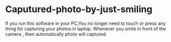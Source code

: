 # Caputured-photo-by-just-smiling
If you run this software in your PC,You no longer need to touch or press any thing for capturing your photos in laptop. Whenever you smile in front of the camera , then automatically photo will captured.
